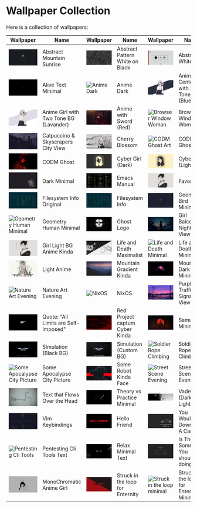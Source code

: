# Wallpaper Collection

Here is a collection of wallpapers:

| Wallpaper | Name | Wallpaper | Name | Wallpaper | Name |
|-----------|------|-----------|------|-----------|------|
| ![Abstract Mountain Sunrise](abstract_moutain_sunrise.jpg) | Abstract Mountain Sunrise | ![Abstract Pattern White on Black](abstract_pattern_white_on_black.png) | Abstract Pattern White on Black | ![Abstract White](abstract_white.png) | Abstract White |
| ![Alive Text Minimal](alive_text_minimal.png) | Alive Text Minimal | ![Anime Dark](anime_dark.png) | Anime Dark | ![Anime Girl Center with 2 Tone BG (Blue)](anime_girl_center_with_2_tone_bg_blue.png) | Anime Girl Center with 2 Tone BG (Blue) |
| ![Anime Girl with Two Tone BG (Lavander)](anime_girl_with_two_tone_bg_lavander.png) | Anime Girl with Two Tone BG (Lavander) | ![Anime with Sword (Red)](anime_with_sword_red.png) | Anime with Sword (Red) | ![Browser Window Woman](browser_window_woman.png) | Browser Window Woman |
| ![Catpuccino & Skyscrapers City View](catpuccin_skeyscrapers_city_view.png) | Catpuccino & Skyscrapers City View | ![Cherry Blossom](cherryblossom.jpg) | Cherry Blossom | ![CODM Ghost Art](codm_ghost_art.png) | CODM Ghost Art |
| ![CODM Ghost](codm_ghost.png) | CODM Ghost | ![Cyber Girl (Dark)](cyber-girl-dark.png) | Cyber Girl (Dark) | ![Cyber Girl (Light)](cyber-girl-light.png) | Cyber Girl (Light) |
| ![Dark Minimal](dark_minimal.png) | Dark Minimal | ![Emacs Manual](emacs_manual.png) | Emacs Manual | ![Favorite](fav.png) | Favorite |
| ![Filesystem Info Original](fs_info_original.png) | Filesystem Info Original | ![Filesystem Info](fs_info.png) | Filesystem Info | ![Geometry Bird Minimal](geometry_bird_minimal.png) | Geometry Bird Minimal |
| ![Geometry Human Minimal](geometry_human_minimal.png) | Geometry Human Minimal | ![Ghost Logo](ghostLogo.png) | Ghost Logo | ![Girl Balcony Night View](girl_balcony_night_view.png) | Girl Balcony Night View |
| ![Girl Light BG Anime Kinda](girl_light_bg_anime_kidna.png) | Girl Light BG Anime Kinda | ![Life and Death Maximalist](life_and_death_maximalist.png) | Life and Death Maximalist | ![Life and Death Minimal](life_death_Minimaml.png) | Life and Death Minimal |
| ![Light Anime](light_anime.png) | Light Anime | ![Mountain Gradient Kinda](moutian_gradient_kinda.png) | Mountain Gradient Kinda | ![Mountain Dark Minimal](moutniai_dark_minimal.jpg) | Mountain Dark Minimal |
| ![Nature Art Evening](nature_art_evening.png) | Nature Art Evening | ![NixOS](nixos.png) | NixOS | ![Purple Traffic Signal View](purple_traffic_signal_view.jpg) | Purple Traffic Signal View |
| ![Quote: "All Limits are Self-Imposed"](quote_all_limits_are_self_imposed.png) | Quote: "All Limits are Self-Imposed" | ![Red Project captum Cyber Kinda](red_project_captum_cyber_kidna.png) | Red Project captum Cyber Kinda | ![Samurai Minimal](samurai_minimal.jpg) | Samurai Minimal |
| ![Simulation (Black BG)](simulation_black_bg.png) | Simulation (Black BG) | ![Simulation (Custom BG)](simulation_custom_bg.png) | Simulation (Custom BG) | ![Soldier Rope Climbing](soldier_rope_climbing.png) | Soldier Rope Climbing |
| ![Some Apocalypse City Picture](some_apocolype_city_picture.png) | Some Apocalypse City Picture | ![Some Robot Kinda Face](some_robot_kinda_face.png) | Some Robot Kinda Face | ![Street Scene Evening](stree_scence_evening.png) | Street Scene Evening |
| ![Text that Flows Over the Head](text_that_flow_over_the_head.png) | Text that Flows Over the Head | ![Theory vs Practice Minimal](theory_vs_practice_minimal.png) | Theory vs Practice Minimal | ![Vader (Dark & Light)](vader_dark_light.jpg) | Vader (Dark & Light) |
| ![Vim Keybindings](vim_keybindings.png) | Vim Keybindings |![Hello Friend](hello_friend.png) | Hello Friend | ![You Wouldn't Download A CAR](you_wouldn't_downlaod_a_car.png) | You Would't Download A Car |
|![Pentesting Cli Tools](pentesting_cli_tools_startup_text.png)|Pentesting Cli Tools Text|![Relax Minimal Text](relax_minimal_text.jpg)|Relax Minimal Text|![Is There Something You should be doing Minimal Text](is_there_something_you_should_be_doing_text_minimal.jpg)| Is There Something You should be doing|
|![MonoChromatic Gir](monochromatic_anime_girl.jpg)|MonoChromatic Anime Girl|![Struck in the loop for Enternity](struck_in_the_loop_for_eternity.png)|Struck in the loop for Enternity|![Struck in the loop minimal](stuck_in_the_loop.png)|Struck in the loop for Enternity Minimal